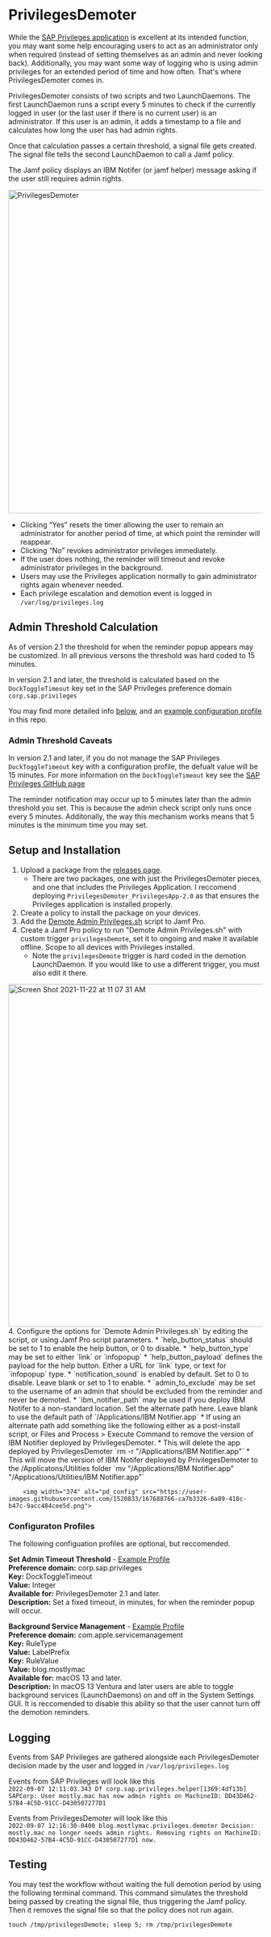 # PrivilegesDemoter

While the [SAP Privileges application](https://github.com/SAP/macOS-enterprise-privileges) is excellent at its intended function, you may want some help encouraging users to act as an administrator only when required (instead of setting themselves as an admin and never looking back). Additionally, you may want some way of logging who is using admin privileges for an extended period of time and how often. That's where PrivilegesDemoter comes in.

PrivilegesDemoter consists of two scripts and two LaunchDaemons. The first LaunchDaemon runs a script every 5 minutes to check if the currently logged in user (or the last user if there is no current user) is an administrator. If this user is an admin, it adds a timestamp to a file and calculates how long the user has had admin rights.

Once that calculation passes a certain threshold, a signal file gets created. The signal file tells the second LaunchDaemon to call a Jamf policy.

The Jamf policy displays an IBM Notifer (or jamf helper) message asking if the user still requires admin rights.

<img width="641" alt="PrivilegesDemoter" src="https://user-images.githubusercontent.com/1520833/167688261-3c2b6956-a772-4cac-8385-65efd3afc22b.png">

- Clicking “Yes” resets the timer allowing the user to remain an administrator for another period of time, at which point the reminder will reappear.
- Clicking “No” revokes administrator privileges immediately. 
- If the user does nothing, the reminder will timeout and revoke administrator privileges in the background.
- Users may use the Privileges application normally to gain administrator rights again whenever needed.
- Each privilege escalation and demotion event is logged in `/var/log/privileges.log`

## Admin Threshold Calculation
As of version 2.1 the threshold for when the reminder popup appears may be customized. In all previous versons the threshold was hard coded to 15 minutes.

In version 2.1 and later, the threshold is calculated based on the `DockToggleTimeout` key set in the SAP Privileges preference domain `corp.sap.privileges`

You may find more detailed info [below](#configuraton-profiles), and an [example configuration profile](https://github.com/sgmills/PrivilegesDemoter/blob/main/Example_DockToggleTimeout.mobileconfig) in this repo.

### Admin Threshold Caveats
In version 2.1 and later, if you do not manage the SAP Privileges `DockToggleTimeout` key with a configuration profile, the defualt value will be 15 minutes. For more information on the `DockToggleTimeout` key see the [SAP Privileges GitHub page](https://github.com/SAP/macOS-enterprise-privileges)

The reminder notification may occur up to 5 minutes later than the admin threshold you set. This is because the admin check script only runs once every 5 minutes. Additonally, the way this mechanism works means that 5 minutes is the minimum time you may set.

## Setup and Installation
1. Upload a package from the [releases page](https://github.com/sgmills/PrivilegesDemoter/releases).
    * There are two packages, one with just the PrivilegesDemoter pieces, and one that includes the Privileges Application. I reccomend deploying `PrivilegesDemoter_PrivilegesApp-2.0` as that ensures the Privileges application is installed properly.
1. Create a policy to install the package on your devices.
2. Add the [Demote Admin Privileges.sh](https://github.com/sgmills/PrivilegesDemoter/blob/main/Demote%20Admin%20Privileges.sh) script to Jamf Pro.
3. Create a Jamf Pro policy to run "Demote Admin Privileges.sh" with custom trigger `privilegesDemote`, set it to ongoing and make it available offline. Scope to all devices with Privileges installed.
    * Note the `privilegesDemote` trigger is hard coded in the demotion LaunchDaemon. If you would like to use a different trigger, you must also edit it there.
<img width="679" alt="Screen Shot 2021-11-22 at 11 07 31 AM" src="https://user-images.githubusercontent.com/1520833/142895481-f186ac1d-0560-49a8-943d-48bf7d543d5b.png">
4. Configure the options for `Demote Admin Privileges.sh` by editing the script, or using Jamf Pro script parameters.
    * `help_button_status` should be set to 1 to enable the help button, or 0 to disable.
    * `help_button_type` may be set to either `link` or `infopopup`
    * `help_button_payload` defines the payload for the help button. Either a URL for `link` type, or text for `infopopup` type.
    * `notification_sound` is enabled by default. Set to 0 to disable. Leave blank or set to 1 to enable.
    * `admin_to_exclude` may be set to the username of an admin that should be excluded from the reminder and never be demoted.
    * `ibm_notifier_path` may be used if you deploy IBM Notifer to a non-standard location. Set the alternate path here. Leave blank to use the default path of `/Applications/IBM Notifier.app`
        * If using an alternate path add something like the following either as a post-install script, or Files and Process > Execute Command to remove the version of IBM Notifier deployed by PrivilegesDemoter. 
            * This will delete the app deployed by PrivilegesDemoter `rm -r "/Applications/IBM Notifier.app"`
            * This will move the version of IBM Notifer deployed by PrivilegesDemoter to the /Applicatons/Utilities folder `mv "/Applications/IBM Notifier.app" "/Applications/Utilities/IBM Notifier.app"` 

        <img width="374" alt="pd_config" src="https://user-images.githubusercontent.com/1520833/167688766-ca7b3326-6a89-418c-b47c-9acc484cee5d.png">
        
### Configuraton Profiles
The following configuation profiles are optional, but reccomended.


**Set Admin Timeout Threshold** - [Example Profile](https://github.com/sgmills/PrivilegesDemoter/blob/main/Example_DockToggleTimeout.mobileconfig)</br>
**Preference domain:** corp.sap.privileges </br>
**Key:** DockToggleTimeout </br>
**Value:** Integer </br>
**Available for:** PrivilegesDemoter 2.1 and later. </br>
**Description:** Set a fixed timeout, in minutes, for when the reminder popup will occur.

**Background Service Management** - [Example Profile](https://github.com/sgmills/PrivilegesDemoter/blob/main/Example_BackgroundServiceManagement.mobileconfig)</br>
**Preference domain:** com.apple.servicemanagement </br>
**Key:** RuleType </br>
**Value:** LabelPrefix </br>
**Key:** RuleValue </br>
**Value:** blog.mostlymac </br>
**Available for:** macOS 13 and later. </br>
**Description:** In macOS 13 Ventura and later users are able to toggle background services (LaunchDaemons) on and off in the System Settings GUI. It is reccomended to disable this ability so that the user cannot turn off the demotion reminders.

## Logging
Events from SAP Privileges are gathered alongside each PrivilegesDemoter decision made by the user and logged in `/var/log/privileges.log`

Events from SAP Privileges will look like this </br>
`2022-09-07 12:11:03.343 Df corp.sap.privileges.helper[1369:4df13b] SAPCorp: User mostly.mac has now admin rights on MachineID: DD43D462-57B4-4C5D-91CC-D430507277D1`

Events from PrivilegesDemoter will look like this </br>
`2022-09-07 12:16:30-0400 blog.mostlymac.privileges.demoter Decision: mostly.mac no longer needs admin rights. Removing rights on MachineID: DD43D462-57B4-4C5D-91CC-D430507277D1 now.`
 

## Testing
You may test the workflow without waiting the full demotion period by using the following terminal command. This command simulates the threshold being passed by creating the signal file, thus triggering the Jamf policy. Then it removes the signal file so that the policy does not run again.

`touch /tmp/privilegesDemote; sleep 5; rm /tmp/privilegesDemote`